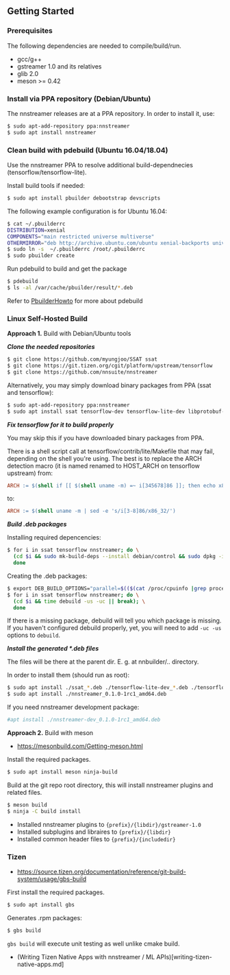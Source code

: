 ## Getting Started

### Prerequisites
The following dependencies are needed to compile/build/run.
* gcc/g++
* gstreamer 1.0 and its relatives
* glib 2.0
* meson >= 0.42

### Install via PPA repository (Debian/Ubuntu)

The nnstreamer releases are at a PPA repository. In order to install it, use:

```bash
$ sudo apt-add-repository ppa:nnstreamer
$ sudo apt install nnstreamer
```

### Clean build with pdebuild (Ubuntu 16.04/18.04)

Use the nnstreamer PPA to resolve additional build-dependnecies (tensorflow/tensorflow-lite).

Install build tools if needed:
```bash
$ sudo apt install pbuilder debootstrap devscripts
```

The following example configuration is for Ubuntu 16.04:
```bash
$ cat ~/.pbuilderrc
DISTRIBUTION=xenial
COMPONENTS="main restricted universe multiverse"
OTHERMIRROR="deb http://archive.ubuntu.com/ubuntu xenial-backports universe | deb [trusted=yes] http://ppa.launchpad.net/nnstreamer/ppa/ubuntu xenial main"
$ sudo ln -s  ~/.pbuilderrc /root/.pbuilderrc
$ sudo pbuilder create
```

Run pdebuild to build and get the package
```bash
$ pdebuild
$ ls -al /var/cache/pbuilder/result/*.deb
```

Refer to [PbuilderHowto](https://wiki.ubuntu.com/PbuilderHowto) for more about pdebuild



### Linux Self-Hosted Build

**Approach 1.** Build with Debian/Ubuntu tools

***Clone the needed repositories***

```bash
$ git clone https://github.com/myungjoo/SSAT ssat
$ git clone https://git.tizen.org/cgit/platform/upstream/tensorflow
$ git clone https://github.com/nnsuite/nnstreamer
```

Alternatively, you may simply download binary packages from PPA (ssat and tensorflow):
```bash
$ sudo apt-add-repository ppa:nnstreamer
$ sudo apt install ssat tensorflow-dev tensorflow-lite-dev libprotobuf-dev
```


***Fix tensorflow for it to build properly***

You may skip this if you have downloaded binary packages from PPA.

There is a shell script call at tensorflow/contrib/lite/Makefile that may
fail, depending on the shell you're using. The best is to replace
the ARCH detection macro (it is named renamed to HOST_ARCH on tensorflow
upstream) from:

```makefile
ARCH := $(shell if [[ $(shell uname -m) =~ i[345678]86 ]]; then echo x86_32; else echo $(shell uname -m); fi)
```

to:

```makefile
ARCH := $(shell uname -m | sed -e 's/i[3-8]86/x86_32/')
```

***Build .deb packages***

Installing required depencencies:

```bash
$ for i in ssat tensorflow nnstreamer; do \
  (cd $i && sudo mk-build-deps --install debian/control && sudo dpkg -i *.deb || break); \
  done
```

Creating the .deb packages:

```bash
$ export DEB_BUILD_OPTIONS="parallel=$(($(cat /proc/cpuinfo |grep processor|wc -l) + 1))"
$ for i in ssat tensorflow nnstreamer; do \
  (cd $i && time debuild -us -uc || break); \
  done
```

If there is a missing package, debuild will tell you which package is missing.
If you haven't configured debuild properly, yet, you will need to add ```-uc -us``` options to ```debuild```.

***Install the generated \*.deb files***

The files will be there at the parent dir. E. g. at nnbuilder/.. directory.

In order to install them (should run as root):

```bash
$ sudo apt install ./ssat_*.deb ./tensorflow-lite-dev_*.deb ./tensorflow-dev_*.deb
$ sudo apt install ./nnstreamer_0.1.0-1rc1_amd64.deb
```

If you need nnstreamer development package:

```bash
#apt install ./nnstreamer-dev_0.1.0-1rc1_amd64.deb
```

**Approach 2.** Build with meson
* https://mesonbuild.com/Getting-meson.html

Install the required packages.

```bash
$ sudo apt install meson ninja-build
```

Build at the git repo root directory, this will install nnstreamer plugins and related files.

```bash
$ meson build
$ ninja -C build install
```

- Installed nnstreamer plugins to ```{prefix}/{libdir}/gstreamer-1.0```
- Installed subplugins and libraires to ```{prefix}/{libdir}```
- Installed common header files to ```{prefix}/{includedir}```


### Tizen
* https://source.tizen.org/documentation/reference/git-build-system/usage/gbs-build

First install the required packages.
```bash
$ sudo apt install gbs
```

Generates .rpm packages:
```bash
$ gbs build
```
```gbs build``` will execute unit testing as well unlike cmake build.

- (Writing Tizen Native Apps with nnstreamer / ML APIs)[writing-tizen-native-apps.md]
